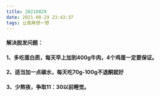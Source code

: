 ```yaml
---
title: 20210829
date: 2021-08-29 23:43:37
tags: 让我再想一想
---
```

#### 解决脱发问题：
#### 1、多吃蛋白质，每天早上加到400g牛肉，4个鸡蛋一定要保证。
#### 2、适当加一点碳水，每天吃70g-100g不退酮就好
#### 3、少熬夜，争取11：30以前睡觉。